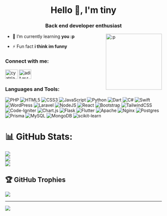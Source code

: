 <h1 align="center">Hello 👋, I'm tiny</h1>
<h3 align="center">Back end developer enthusiast</h3>
<img align="right" height="180" src="https://media4.giphy.com/media/v1.Y2lkPTc5MGI3NjExaW03M2lnYnRoOXo2d3diYWlpdTZidHZzcHVybHlwc3JxbmdtdjV4dCZlcD12MV9pbnRlcm5hbF9naWZfYnlfaWQmY3Q9Zw/B1CrvUCoMxhy8/giphy.webp" alt=":p">


- 🌱 I’m currently learning **you :p**

- ⚡ Fun fact **i think im funny**

<h3 align="left">Connect with me:</h3>
<p align="left">
<a href="https://linkedin.com/in/cyatriawr" target="blank"><img align="center" src="https://raw.githubusercontent.com/rahuldkjain/github-profile-readme-generator/master/src/images/icons/Social/linked-in-alt.svg" alt="cyatriawr" height="30" width="40" /></a>
<a href="https://instagram.com/adit.w.r" target="blank"><img align="center" src="https://raw.githubusercontent.com/rahuldkjain/github-profile-readme-generator/master/src/images/icons/Social/instagram.svg" alt="adit.w.r" height="30" width="40" /></a>
</p>

<h3 align="left">Languages and Tools:</h3>

![PHP](https://img.shields.io/badge/php-%23777BB4.svg?style=flat&logo=php&logoColor=white) ![HTML5](https://img.shields.io/badge/html5-%23E34F26.svg?style=flat&logo=html5&logoColor=white) ![CSS3](https://img.shields.io/badge/css3-%231572B6.svg?style=flat&logo=css3&logoColor=white) ![JavaScript](https://img.shields.io/badge/javascript-%23323330.svg?style=flat&logo=javascript&logoColor=%23F7DF1E) ![Python](https://img.shields.io/badge/python-3670A0?style=flat&logo=python&logoColor=ffdd54) ![Dart](https://img.shields.io/badge/dart-%230175C2.svg?style=flat&logo=dart&logoColor=white) ![C#](https://img.shields.io/badge/c%23-%23239120.svg?style=flat&logo=csharp&logoColor=white) ![Swift](https://img.shields.io/badge/swift-F54A2A?style=flat&logo=swift&logoColor=white) ![WordPress](https://img.shields.io/badge/WordPress-%23117AC9.svg?style=flat&logo=WordPress&logoColor=white) ![Laravel](https://img.shields.io/badge/laravel-%23FF2D20.svg?style=flat&logo=laravel&logoColor=white) ![NodeJS](https://img.shields.io/badge/node.js-6DA55F?style=flat&logo=node.js&logoColor=white) ![React](https://img.shields.io/badge/react-%2320232a.svg?style=flat&logo=react&logoColor=%2361DAFB) ![Bootstrap](https://img.shields.io/badge/bootstrap-%238511FA.svg?style=flat&logo=bootstrap&logoColor=white) ![TailwindCSS](https://img.shields.io/badge/tailwindcss-%2338B2AC.svg?style=flat&logo=tailwind-css&logoColor=white) ![Code-Igniter](https://img.shields.io/badge/CodeIgniter-%23EF4223.svg?style=flat&logo=codeIgniter&logoColor=white) ![Chart.js](https://img.shields.io/badge/chart.js-F5788D.svg?style=flat&logo=chart.js&logoColor=white) ![Flask](https://img.shields.io/badge/flask-%23000.svg?style=flat&logo=flask&logoColor=white) ![Flutter](https://img.shields.io/badge/Flutter-%2302569B.svg?style=flat&logo=Flutter&logoColor=white) ![Apache](https://img.shields.io/badge/apache-%23D42029.svg?style=flat&logo=apache&logoColor=white) ![Nginx](https://img.shields.io/badge/nginx-%23009639.svg?style=flat&logo=nginx&logoColor=white) ![Postgres](https://img.shields.io/badge/postgres-%23316192.svg?style=flat&logo=postgresql&logoColor=white) ![Prisma](https://img.shields.io/badge/Prisma-3982CE?style=flat&logo=Prisma&logoColor=white) ![MySQL](https://img.shields.io/badge/mysql-4479A1.svg?style=flat&logo=mysql&logoColor=white) ![MongoDB](https://img.shields.io/badge/MongoDB-%234ea94b.svg?style=flat&logo=mongodb&logoColor=white) ![scikit-learn](https://img.shields.io/badge/scikit--learn-%23F7931E.svg?style=flat&logo=scikit-learn&logoColor=white)
# 📊 GitHub Stats:
![](https://github-readme-stats.vercel.app/api?username=adit-wr&theme=neon&hide_border=false&include_all_commits=true&count_private=false)<br/>
![](https://github-readme-streak-stats.herokuapp.com/?user=adit-wr&theme=neon&hide_border=false)<br/>
![](https://github-readme-stats.vercel.app/api/top-langs/?username=adit-wr&theme=neon&hide_border=false&include_all_commits=true&count_private=false&layout=compact)

## 🏆 GitHub Trophies
![](https://github-profile-trophy.vercel.app/?username=adit-wr&theme=radical&no-frame=false&no-bg=true&margin-w=4)

---
[![](https://visitcount.itsvg.in/api?id=adit-wr&icon=8&color=0)](https://visitcount.itsvg.in)

<!-- Proudly created with GPRM ( https://gprm.itsvg.in ) -->
<!-- Proudly created with GPRM ( https://gprm.itsvg.in ) -->
